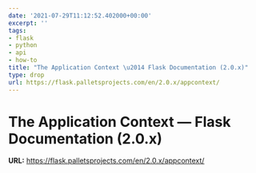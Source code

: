```yaml
---
date: '2021-07-29T11:12:52.402000+00:00'
excerpt: ''
tags:
- flask
- python
- api
- how-to
title: "The Application Context \u2014 Flask Documentation (2.0.x)"
type: drop
url: https://flask.palletsprojects.com/en/2.0.x/appcontext/
---
```


# The Application Context — Flask Documentation (2.0.x)

**URL:** https://flask.palletsprojects.com/en/2.0.x/appcontext/
